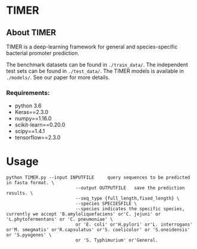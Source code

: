 # TIMER
## About TIMER

TIMER is a deep-learning framework for general and species-specific bacterial promoter prediction.  

The benchmark datasets can be found in `./train_data/`. The independent test sets can be found in `./test_data/`. The TIMER models is available in `./models/`. See our paper for more details.

### Requirements:
- python 3.6
- Keras==2.3.0
- numpy==1.16.0
- scikit-learn==0.20.0
- scipy==1.4.1
- tensorflow==2.3.0

# Usage
```
python TIMER.py --input INPUTFILE     query sequences to be predicted in fasta format. \
                          --output OUTPUTFILE   save the prediction results. \
                          --seq_type {full_length,fixed_length} \
                          --species SPECIESFILE \
                          --species indicates the specific species, currently we accept 'B.amyloliquefaciens' or'C. jejuni' or 'L.phytofermentans' or 'C. pneumoniae' \
                          or 'E. coli' or'H.pylori' or'L. interrogans' or'M. smegmatis' or'R.capsulatus' or'S. coelicolor' or 'S.oneidensis' or 'S.pyogenes' \
                          or 'S. Typhimurium' or'General.
```

